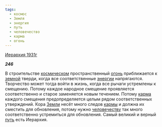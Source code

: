 ```yaml
---
tags:
  - космос
  - Земля
  - энергия
  - путь
  - человечество
  - карма
  - огонь
---
```

[Иерархия 1931г](https://127.0.0.1:4002/agni/1931)

___246___

В строительстве [космическом](../../../tags/#космос) пространственный [огонь](../../../tags/#огонь) приближается к [земной](../../../tags/#Земля) тверди, когда все соответственные [энергии](../../../tags/#энергия) напрягаются. Творчество может тогда войти в жизнь, когда все рычаги устремлены к смещению. Потому каждое народное смещение проявляется соответственно и старое заменяется новым течением. Потому [карма](../../../tags/#карма) каждого смещения предопределяется целым рядом соответственных утверждений. Кора [Земли](../../../tags/#Земля) несёт много следов [кармы](../../../tags/#карма) и должна их сместить для обновления, потому нужно [человечеству](../../../tags/#человечество) так много соответственно устремиться для обновления. Самый великий и верный [путь](../../../tags/#путь) есть Иерархия.   

